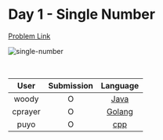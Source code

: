 # Day 1 - Single Number

[Problem Link](https://leetcode.com/problems/single-number/)

![single-number](../images/01-single-number.png)

<br>

User  | Submission | Language
:--:  | :--------: | :-----:
woody | O          | [Java](./woody.md)
cprayer | O          | [Golang](./cprayer.md)
puyo | O          | [cpp](./puyo.cpp)
